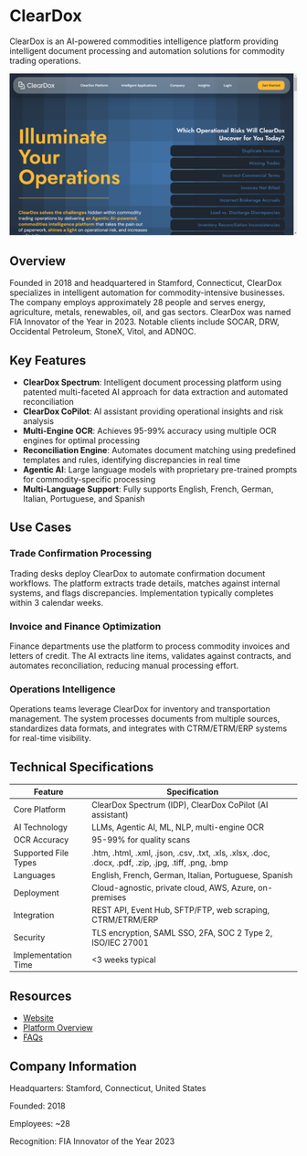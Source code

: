 # ClearDox

ClearDox is an AI-powered commodities intelligence platform providing intelligent document processing and automation solutions for commodity trading operations.

![ClearDox](assets/cleardox.png)


## Overview

Founded in 2018 and headquartered in Stamford, Connecticut, ClearDox specializes in intelligent automation for commodity-intensive businesses. The company employs approximately 28 people and serves energy, agriculture, metals, renewables, oil, and gas sectors. ClearDox was named FIA Innovator of the Year in 2023. Notable clients include SOCAR, DRW, Occidental Petroleum, StoneX, Vitol, and ADNOC.

## Key Features

- **ClearDox Spectrum**: Intelligent document processing platform using patented multi-faceted AI approach for data extraction and automated reconciliation
- **ClearDox CoPilot**: AI assistant providing operational insights and risk analysis
- **Multi-Engine OCR**: Achieves 95-99% accuracy using multiple OCR engines for optimal processing
- **Reconciliation Engine**: Automates document matching using predefined templates and rules, identifying discrepancies in real time
- **Agentic AI**: Large language models with proprietary pre-trained prompts for commodity-specific processing
- **Multi-Language Support**: Fully supports English, French, German, Italian, Portuguese, and Spanish

## Use Cases

### Trade Confirmation Processing
Trading desks deploy ClearDox to automate confirmation document workflows. The platform extracts trade details, matches against internal systems, and flags discrepancies. Implementation typically completes within 3 calendar weeks.

### Invoice and Finance Optimization
Finance departments use the platform to process commodity invoices and letters of credit. The AI extracts line items, validates against contracts, and automates reconciliation, reducing manual processing effort.

### Operations Intelligence
Operations teams leverage ClearDox for inventory and transportation management. The system processes documents from multiple sources, standardizes data formats, and integrates with CTRM/ETRM/ERP systems for real-time visibility.

## Technical Specifications

| Feature | Specification |
|---------|---------------|
| Core Platform | ClearDox Spectrum (IDP), ClearDox CoPilot (AI assistant) |
| AI Technology | LLMs, Agentic AI, ML, NLP, multi-engine OCR |
| OCR Accuracy | 95-99% for quality scans |
| Supported File Types | .htm, .html, .xml, .json, .csv, .txt, .xls, .xlsx, .doc, .docx, .pdf, .zip, .jpg, .tiff, .png, .bmp |
| Languages | English, French, German, Italian, Portuguese, Spanish |
| Deployment | Cloud-agnostic, private cloud, AWS, Azure, on-premises |
| Integration | REST API, Event Hub, SFTP/FTP, web scraping, CTRM/ETRM/ERP |
| Security | TLS encryption, SAML SSO, 2FA, SOC 2 Type 2, ISO/IEC 27001 |
| Implementation Time | <3 weeks typical |

## Resources

- [Website](https://www.cleardox.com)
- [Platform Overview](https://www.cleardox.com/platform)
- [FAQs](https://www.cleardox.com/faqs)

## Company Information

Headquarters: Stamford, Connecticut, United States

Founded: 2018

Employees: ~28

Recognition: FIA Innovator of the Year 2023
